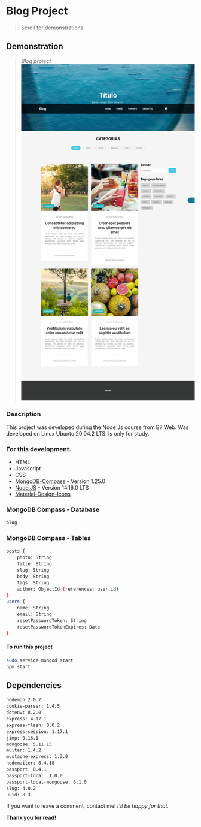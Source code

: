 # Blog Project

> Scroll for demonstrations

## Demonstration

> _Blog project_
> ![Demo: 'Blog project'](public/assets/images/demo/demo.png)

### Description

This project was developed during the Node Js course from B7 Web.
Was developed on Linux Ubuntu 20.04.2 LTS.
Is only for study.

### For this development.

- HTML
- Javascript
- CSS
- [MongoDB-Compass] - Version 1.25.0
- [Node.JS] - Version 14.16.0 LTS
- [Material-Design-Icons]

### MongoDB Compass - Database

```sh
blog
```

### MongoDB Compass - Tables

```sh
posts {
    photo: String
    title: String
    slug: String
    body: String
    tags: String
    author: ObjectId (references: user.id)
}
users {
    name: String
    email: String
    resetPasswordToken: String
    resetPasswordTokenExpires: Date
}
```

#### To run this project

```sh
sudo service mongod start
npm start
```

## Dependencies

```sh
nodemon 2.0.7
cookie-parser: 1.4.5
dotenv: 8.2.0
express: 4.17.1
express-flash: 0.0.2
express-session: 1.17.1
jimp: 0.16.1
mongoose: 5.11.15
multer: 1.4.2
mustache-express: 1.3.0
nodemailer: 6.4.18
passport: 0.4.1
passport-local: 1.0.0
passport-local-mongoose: 6.1.0
slug: 4.0.2
uuid: 8.3
```

If you want to leave a comment, contact me!
_I'll be happy for that._

**Thank you for read!**

[mongodb-compass]: https://www.mongodb.com/
[node.js]: https://nodejs.org/en/
[material-design-icons]: https://material.io/resources/icons/
